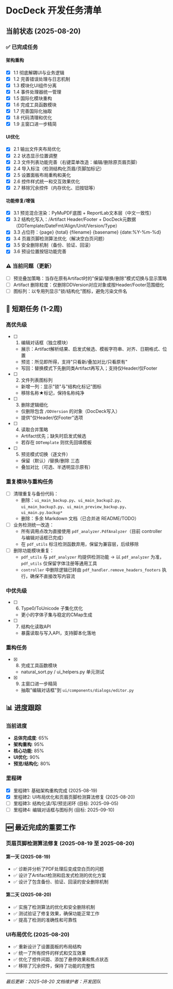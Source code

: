 # DocDeck 开发任务清单

## 当前状态 (2025-08-20)

### ✅ 已完成任务

#### 架构重构
- [x] 1.1 彻底解耦UI与业务逻辑
- [x] 1.2 完善错误处理与日志机制
- [x] 1.3 模块化UI组件分离
- [x] 1.4 事件处理器统一管理
- [x] 1.5 国际化模块重构
- [x] 1.6 完成工具函数模块
- [x] 1.7 完善国际化抽取
- [x] 1.8 代码清理和优化
- [x] 1.9 主窗口进一步精简

#### UI优化
- [x] 2.1 输出文件夹布局优化
- [x] 2.2 状态显示位置调整
- [x] 2.3 文件列表功能完善（右键菜单改造：编辑/删除原页眉页脚）
- [x] 2.4 导入标注（检测结构化页眉/页脚加标记）
- [x] 2.5 设置面板布局重构和美化
- [x] 2.6 控件样式统一和交互效果优化
- [x] 2.7 移除冗余控件（内存优化、旧按钮等）

#### 功能修复/增强
- [x] 3.1 预览混合渲染：PyMuPDF底图 + ReportLab文本层（中文一致性）
- [x] 3.2 结构化写入：/Artifact Header/Footer + DocDeck元数据（DDTemplate/DateFmt/Align/Unit/Version/Type）
- [x] 3.3 占位符：{page} {total} {filename} {basename} {date:%Y-%m-%d}
- [x] 3.4 页眉页脚检测算法优化（解决空白页问题）
- [x] 3.5 安全删除机制（备份、验证、回滚）
- [x] 3.6 预设位置按钮功能完善

### ⚠️ 当前问题（更新）
- [ ] 预览叠加策略：当存在原有Artifact时的"保留/替换/删除"模式切换与显示策略
- [ ] Artifact 删除粒度：仅删除DDVersion对应对象或按Header/Footer范围细化
- [ ] 图标列：以专用列显示"锁/结构化"图标，避免污染文件名

## 🎯 短期任务 (1-2周)

### 高优先级
- [ ] 1. 编辑对话框（独立模块）
  - 展示：Artifact解析结果、启发式候选、模板字符串、对齐、日期格式、位置
  - 预览：所见即所得，支持"只看新/叠加对比/只看原有"
  - 写回：替换模式下先删同类Artifact再写入；支持仅Header/仅Footer
- [ ] 2. 文件列表图标列
  - 新增一列：显示"锁"与"结构化标记"图标
  - 移除名称★标记，保持名称纯净
- [ ] 3. 删除逻辑细化
  - 仅删除包含 `/DDVersion` 的对象（DocDeck写入）
  - 提供"仅Header/仅Footer"选项
- [ ] 4. 读取合并策略
  - Artifact优先；缺失时启发式候选
  - 若存在 `DDTemplate` 则优先回填模板
- [ ] 5. 预览模式切换（逐文件）
  - 保留（默认）/替换/删除 三态
  - 叠加对比（可选、半透明显示原有）

### 重复模块与重构任务
- [ ] 清理重复与备份代码：
  - 删除：`ui_main_backup.py`、`ui_main_backup2.py`、`ui_main_backup3.py`、`ui_main_preview_backup.py`、`ui_main.py.backup*`
  - 删除：多余 Markdown 文档（已合并进 README/TODO）
- [ ] 业务检测统一改造：
  - 所有调用点改为直接使用 `pdf_analyzer.PdfAnalyzer`（目前 controller 与编辑对话框已完成）
  - 在 `pdf_utils` 标注检测函数弃用，保留为兼容层，后续移除
- [ ] 删除功能模块重复：
  - `pdf_utils` 与 `pdf_analyzer` 均提供检测功能 → 以 `pdf_analyzer` 为准，`pdf_utils` 仅保留字体注册等通用工具
  - `controller` 中删除逻辑已转由 `pdf_handler.remove_headers_footers` 执行，确保不直接改写内容流

### 中优先级
- [ ] 6. Type0/ToUnicode 子集化优化
  - 更小的字体子集与稳定的CMap生成
- [ ] 7. 结构化读取API
  - 暴露读取与写入API，支持脚本化落地

### 重构任务
- [x] 8. 完成工具函数模块
  - natural_sort.py / ui_helpers.py 单元测试
- [x] 9. 主窗口进一步精简
  - 抽取"编辑对话框"到 `ui/components/dialogs/editor.py`

## 📊 进度跟踪

### 当前进度
- **总体完成度**: 65%
- **架构重构**: 95%
- **核心功能**: 85%
- **UI优化**: 90%
- **预览/结构化**: 80%

### 里程碑
- [x] 里程碑1: 基础架构重构完成 (2025-08-19)
- [x] 里程碑2: UI布局优化和页眉页脚检测算法修复 (2025-08-20)
- [ ] 里程碑3: 结构化读/写/预览闭环 (目标: 2025-09-05)
- [ ] 里程碑4: 编辑对话框与图标列 (目标: 2025-09-10)

## 🆕 最近完成的重要工作

### 页眉页脚检测算法修复 (2025-08-19 至 2025-08-20)

#### 第一天 (2025-08-19)
- ✅ 诊断并分析了PDF处理后变成空白页的问题
- ✅ 设计了Artifact检测和启发式检测的优化方案
- ✅ 设计了包含备份、验证、回滚的安全删除机制

#### 第二天 (2025-08-20)
- ✅ 实施了检测算法的优化和安全删除机制
- ✅ 测试验证了修复效果，确保功能正常工作
- ✅ 提高了检测的准确性和可靠性

### UI布局优化 (2025-08-20)
- ✅ 重新设计了设置面板的布局结构
- ✅ 统一了所有控件的样式和交互效果
- ✅ 优化了控件间距、添加了悬停效果和焦点状态
- ✅ 移除了冗余控件，保持了功能的完整性

---

*最后更新：2025-08-20*
*文档维护者：开发团队*
